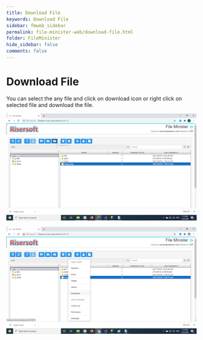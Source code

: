 ```yaml
---
title: Download File
keywords: Download File
sidebar: fmweb_sidebar
permalink: file-minister-web/download-file.html
folder: FileMinister
hide_sidebar: false
comments: false
---
```



# Download File

You can select the any file and click on download icon or right click on selected file and download the file.

![](/images/fm-download-file.png)

![](/images/fm-download-file2.png)
